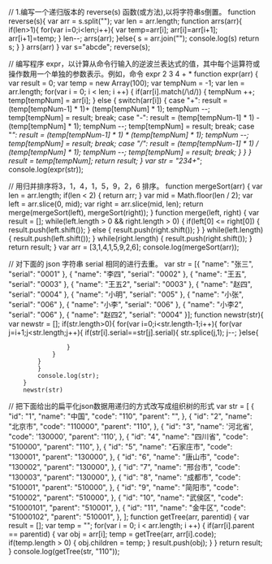 // 1.编写一个递归版本的 reverse(s) 函数(或方法),以将字符串s倒置。
	function reverse(s){
		var arr = s.split("");
		var len = arr.length;
		function  arrs(arr){
			if(len>1){
				for(var i=0;i<len;i++){
					var temp=arr[i];
					arr[i]=arr[i+1];
					arr[i+1]=temp;
				}
				len--;
				arrs(arr);
			}else{
				s = arr.join("");
				console.log(s)
				return s;
			}
		}
		arrs(arr)
	}
	var s="abcde";
	reverse(s);
		
		
		
// 编写程序 expr，以计算从命令行输入的逆波兰表达式的值，其中每个运算符或操作数用一个单独的参数表示。例如，命令 expr 2 3 4 + *
	function expr(arr) {
		var result = 0;
		var temp = new Array(100);
		var tempNum = -1;
		var len = arr.length;
		for(var i = 0; i < len; i ++) {
			if(arr[i].match(/\d/)) {
				tempNum ++;
				temp[tempNum] = arr[i];
			} else {
				switch(arr[i]) {
					case "+": 
					result = (temp[tempNum-1] * 1)+ (temp[tempNum] * 1);
					tempNum --;
					temp[tempNum] = result;
					break;
					case "-": 
					result = (temp[tempNum-1] * 1) - (temp[tempNum] * 1);
					tempNum --;
					temp[tempNum] = result;
					break;
					case "*": 
					result = (temp[tempNum-1] * 1) * (temp[tempNum] * 1);
					tempNum --;
					temp[tempNum] = result;
					break;
					case "/": 
					result = (temp[tempNum-1] * 1) / (temp[tempNum] * 1);
					tempNum --;
					temp[tempNum] = result;
					break;
				}
			}
		}
		result = temp[tempNum];
		return result;
	}
	var str = "234+*";
	console.log(expr(str));
		

// 用归并排序将3，1，4，1，5，9，2，6 排序。
	function mergeSort(arr) {
		var len = arr.length;
		if(len < 2) {
			return arr;
		}
		var mid = Math.floor(len / 2);
		var left = arr.slice(0, mid);
		var right = arr.slice(mid, len);
		return merge(mergeSort(left), mergeSort(right));
	}
	function merge(left, right) {
		var result = [];
		while(left.length > 0 && right.length > 0) {
			if(left[0] <= right[0]) {
				result.push(left.shift());
			} else {
				result.push(right.shift());
			}
		}
		while(left.length) {
			result.push(left.shift());
		}
		while(right.length) {
			result.push(right.shift());
		}
		return result;
	}
	var arr = [3,1,4,1,5,9,2,6];
	console.log(mergeSort(arr));


		
		
// 对下面的 json 字符串 serial 相同的进行去重。
	var str = [{
		"name": "张三",
		"serial": "0001"
	  }, {
		"name": "李四",
		"serial": "0002"
	  }, {
		"name": "王五",
		"serial": "0003"
	  }, {
		"name": "王五2",
		"serial": "0003"
	  }, {
		"name": "赵四",
		"serial": "0004"
	  }, {
		"name": "小明",
		"serial": "005"
	  }, {
		"name": "小张",
		"serial": "006"
	  }, {
		"name": "小李",
		"serial": "006"
	  }, {
		"name": "小李2",
		"serial": "006"
	  }, {
		"name": "赵四2",
		"serial": "0004"
	  }];
		function newstr(str){
			var newstr = [];
			if(str.length>0){
			for(var i=0;i<str.length-1;i++){
				for(var j=i+1;j<str.length;j++){
					if(str[i].serial==str[j].serial){
						str.splice(j,1);
						j--;
					}else{
						
					}
				}
			}
			}
			console.log(str);
		}
		newstr(str)




// 把下面给出的扁平化json数据用递归的方式改写成组织树的形式
	var str = [
		{
		  "id": "1",
		  "name": "中国",
		  "code": "110",
		  "parent": "",
		},
		{
		  "id": "2",
		  "name": "北京市",
		  "code": "110000",
		  "parent": "110",
		},
		{
		  "id": "3",
		  "name": '河北省',
		  "code": '130000',
		  "parent": '110',
		},
		{
		  "id": "4",
		  "name": "四川省",
		  "code": "510000",
		  "parent": "110",
		},
		{
		  "id": "5",
		  "name": "石家庄市",
		  "code": "130001",
		  "parent": "130000",
		},
		{
		  "id": "6",
		  "name": "唐山市",
		  "code": "130002",
		  "parent": "130000",
		},
		{
		  "id": "7",
		  "name": "邢台市",
		  "code": "130003",
		  "parent": "130000",
		},
		{
		  "id": "8",
		  "name": "成都市",
		  "code": "510001",
		  "parent": "510000",
		},
		{
		  "id": "9",
		  "name": "简阳市",
		  "code": "510002",
		  "parent": "510000",
		},
		{
		  "id": "10",
		  "name": "武侯区",
		  "code": "51000101",
		  "parent": "510001",
		},
		{
		  "id": "11",
		  "name": "金牛区",
		  "code": "51000102",
		  "parent": "510001",
		},
	  ];
		function getTree(arr, parentid) {
			var result = [];
			var temp = "";
			for(var i = 0; i < arr.length; i ++) {
				if(arr[i].parent == parentid) {
					var obj = arr[i];
					temp = getTree(arr, arr[i].code);
					if(temp.length > 0) {
						obj.children = temp;
					}
					result.push(obj);
				}
			}
			return result;
		}
		console.log(getTree(str, "110"));

